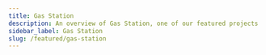 ```yaml
---
title: Gas Station
description: An overview of Gas Station, one of our featured projects
sidebar_label: Gas Station
slug: /featured/gas-station
---
```

